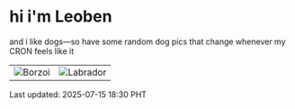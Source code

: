 # hi i'm Leoben

and i like dogs—so have some random dog pics that change whenever my CRON feels like it

|  |  |
|--------|----------|
| ![Borzoi](https://random-dog-vercel.vercel.app/api/random-borzoi?v=1752575446) | ![Labrador](https://random-dog-vercel.vercel.app/api/random-labrador?v=1752575446) |

Last updated: 2025-07-15 18:30 PHT
